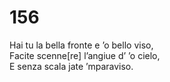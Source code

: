 # 156
  
Hai tu la bella fronte e ’o bello viso,  
Facite scenne[re] l’angiue d’ ’o cielo,  
E senza scala jate ’mparaviso.
